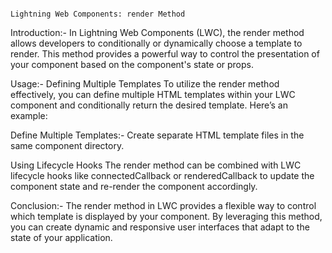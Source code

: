                                                                         Lightning Web Components: render Method

Introduction:-
In Lightning Web Components (LWC), the render method allows developers to conditionally or dynamically choose a template to render. This method provides a powerful way to control the presentation of your component based on the component's state or props.

Usage:-
Defining Multiple Templates
To utilize the render method effectively, you can define multiple HTML templates within your LWC component and conditionally return the desired template. Here’s an example:

Define Multiple Templates:-
Create separate HTML template files in the same component directory.

Using Lifecycle Hooks
The render method can be combined with LWC lifecycle hooks like connectedCallback or renderedCallback to update the component state and re-render the component accordingly.

Conclusion:-
The render method in LWC provides a flexible way to control which template is displayed by your component. By leveraging this method, you can create dynamic and responsive user interfaces that adapt to the state of your application.
